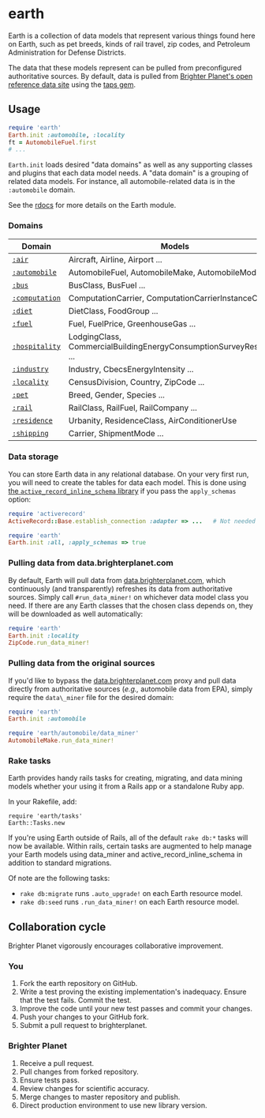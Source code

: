 # earth

Earth is a collection of data models that represent various things found here on Earth, such as pet breeds, kinds of rail travel, zip codes, and Petroleum Administration for Defense Districts.

The data that these models represent can be pulled from preconfigured authoritative sources. By default, data is pulled from [Brighter Planet's open reference data site](http://data.brighterplanet.com) using the [taps gem](http://rubygems.org/gems/taps).

## Usage

``` ruby
require 'earth'
Earth.init :automobile, :locality
ft = AutomobileFuel.first
# ...
```

`Earth.init` loads desired "data domains" as well as any supporting classes and plugins that each data model needs. A "data domain" is a grouping of related data models. For instance, all automobile-related data is in the `:automobile` domain.

See the [rdocs](http://rdoc.info/github/brighterplanet/earth) for more details on the Earth module.

### Domains

<table>
  <thead>
  <tr>
    <th>Domain</th>
    <th>Models</th>
  </tr>
  </thead>
  <tbody>
  <tr>
    <td><a href="https://github.com/brighterplanet/earth/tree/master/lib/earth/air"><code>:air</code></a></td>
    <td>Aircraft, Airline, Airport ...</td>
  </tr>
  <tr>
    <td><a href="https://github.com/brighterplanet/earth/tree/master/lib/earth/automobile"><code>:automobile</code></a></td>
    <td>AutomobileFuel, AutomobileMake, AutomobileModel ...</td>
  </tr>
  <tr>
    <td><a href="https://github.com/brighterplanet/earth/tree/master/lib/earth/bus"><code>:bus</code></a></td>
    <td>BusClass, BusFuel ...</td>
  </tr>
  <tr>
    <td><a href="https://github.com/brighterplanet/earth/tree/master/lib/earth/computation"><code>:computation</code></a></td>
    <td>ComputationCarrier, ComputationCarrierInstanceClass ...</td>
  </tr>
  <tr>
    <td><a href="https://github.com/brighterplanet/earth/tree/master/lib/earth/diet"><code>:diet</code></a></td>
    <td>DietClass, FoodGroup ...</td>
  </tr>
  <tr>
    <td><a href="https://github.com/brighterplanet/earth/tree/master/lib/earth/fuel"><code>:fuel</code></a></td>
    <td>Fuel, FuelPrice, GreenhouseGas ...</td>
  </tr>
  <tr>
    <td><a href="https://github.com/brighterplanet/earth/tree/master/lib/earth/hospitality"><code>:hospitality</code></a></td>
    <td>LodgingClass, CommercialBuildingEnergyConsumptionSurveyResponse ...</td>
  </tr>
  <tr>
    <td><a href="https://github.com/brighterplanet/earth/tree/master/lib/earth/industry"><code>:industry</code></a></td>
    <td>Industry, CbecsEnergyIntensity ...</td>
  </tr>
  <tr>
    <td><a href="https://github.com/brighterplanet/earth/tree/master/lib/earth/locality"><code>:locality</code></a></td>
    <td>CensusDivision, Country, ZipCode ...</td>
  </tr>
  <tr>
    <td><a href="https://github.com/brighterplanet/earth/tree/master/lib/earth/pet"><code>:pet</code></a></td>
    <td>Breed, Gender, Species ...</td>
  </tr>
  <tr>
    <td><a href="https://github.com/brighterplanet/earth/tree/master/lib/earth/rail"><code>:rail</code></a></td>
    <td>RailClass, RailFuel, RailCompany ...</td>
  </tr>
  <tr>
    <td><a href="https://github.com/brighterplanet/earth/tree/master/lib/earth/residence"><code>:residence</code></a></td>
    <td>Urbanity, ResidenceClass, AirConditionerUse</td>
  </tr>
  <tr>
    <td><a href="https://github.com/brighterplanet/earth/tree/master/lib/earth/shipping"><code>:shipping</code></a></td>
    <td>Carrier, ShipmentMode ...</td>
  </tr>
  </tbody>
</table>
    

### Data storage

You can store Earth data in any relational database. On your very first run, you will need to create the tables for data each model. This is done using [the `active_record_inline_schema` library](https://github.com/seamusabshere/active_record_inline_schema) if you pass the `apply_schemas` option:

``` ruby
require 'activerecord'
ActiveRecord::Base.establish_connection :adapter => ...   # Not needed if using Rails

require 'earth'
Earth.init :all, :apply_schemas => true
```

### Pulling data from data.brighterplanet.com

By default, Earth will pull data from [data.brighterplanet.com](http://data.brighterplanet.com), which continuously (and transparently) refreshes its data from authoritative sources. Simply call `#run_data_miner!` on whichever data model class you need. If there are any Earth classes that the chosen class depends on, they will be downloaded as well automatically:

``` ruby
require 'earth'
Earth.init :locality
ZipCode.run_data_miner!
```

### Pulling data from the original sources

If you'd like to bypass the [data.brighterplanet.com](http://data.brighterplanet.com) proxy and pull data directly from authoritative sources (*e.g.,* automobile data from EPA), simply require the `data\_miner` file for the desired domain:

``` ruby
require 'earth'
Earth.init :automobile

require 'earth/automobile/data_miner'
AutomobileMake.run_data_miner!
```

### Rake tasks

Earth provides handy rails tasks for creating, migrating, and data mining models whether your using it from a Rails app or a standalone Ruby app.

In your Rakefile, add:

    require 'earth/tasks'
    Earth::Tasks.new

If you're using Earth outside of Rails, all of the default `rake db:*` tasks will now be available. Within rails, certain tasks are augmented to 
help manage your Earth models using data_miner and active_record_inline_schema in addition to standard migrations.

Of note are the following tasks:

* `rake db:migrate` runs `.auto_upgrade!` on each Earth resource model.
* `rake db:seed` runs `.run_data_miner!` on each Earth resource model.

## Collaboration cycle 
Brighter Planet vigorously encourages collaborative improvement.

### You
1.  Fork the earth repository on GitHub.
1.  Write a test proving the existing implementation's inadequacy. Ensure that the test fails. Commit the test.
1.  Improve the code until your new test passes and commit your changes.
1.  Push your changes to your GitHub fork.
1.  Submit a pull request to brighterplanet.

### Brighter Planet
1.  Receive a pull request.
1.  Pull changes from forked repository.
1.  Ensure tests pass.
1.  Review changes for scientific accuracy.
1.  Merge changes to master repository and publish.
1.  Direct production environment to use new library version.
